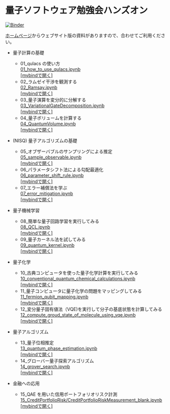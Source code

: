 # 量子ソフトウェア勉強会ハンズオン

[![Binder](https://mybinder.org/badge_logo.svg)](https://mybinder.org/v2/gh/Qulacs-Osaka/quantum_software_handson/HEAD)

[ホームページ](https://qulacs-osaka.github.io/quantum_software_handson/)からウェブサイト版の資料がありますので、合わせてご利用ください。

- 量子計算の基礎

  - 01_qulacs の使い方
    <br> [01_how_to_use_qulacs.ipynb](./doc/source/notebooks/01_how_to_use_qulacs.ipynb)
    <br> [[mybindで開く]](https://mybinder.org/v2/gh/Qulacs-Osaka/quantum_software_handson/HEAD?labpath=doc/source/notebooks/01_how_to_use_qulacs.ipynb)
  - 02\_ラムゼイ干渉を観測する
    <br> [02_Ramsay.ipynb](./doc/source/notebooks/02_Ramsay.ipynb)
    <br> [[mybindで開く]](https://mybinder.org/v2/gh/Qulacs-Osaka/quantum_software_handson/HEAD?labpath=doc/source/notebooks/02_Ramsay.ipynb)
  - 03\_量子演算を変分的に分解する
    <br> [03_VariationalGateDecomposition.ipynb](./doc/source/notebooks/03_VariationalGateDecomposition.ipynb)
    <br> [[mybindで開く]](https://mybinder.org/v2/gh/Qulacs-Osaka/quantum_software_handson/HEAD?labpath=doc/source/notebooks/03_VariationalGateDecomposition.ipynb)
  - 04\_量子ボリュームを計算する
    <br>[04_QuantumVolume.ipynb](./doc/source/notebooks/04_QuantumVolume.ipynb)
    <br> [[mybindで開く]](https://mybinder.org/v2/gh/Qulacs-Osaka/quantum_software_handson/HEAD?labpath=doc/source/notebooks/04_QuantumVolume.ipynb)

- (NISQ) 量子アルゴリズムの基礎

  - 05\_オブザーバブルのサンプリングによる推定
    <br>[05_sample_observable.ipynb](./doc/source/notebooks/05_sample_observable.ipynb)
    <br> [[mybindで開く]](https://mybinder.org/v2/gh/Qulacs-Osaka/quantum_software_handson/HEAD?labpath=doc/source/notebooks/05_sample_observable.ipynb)
  - 06\_パラメータシフト法による勾配最適化
    <br>[06_parameter_shift_rule.ipynb](./doc/source/notebooks/06_parameter_shift_rule.ipynb)
    <br> [[mybindで開く]](https://mybinder.org/v2/gh/Qulacs-Osaka/quantum_software_handson/HEAD?labpath=doc/source/notebooks/06_parameter_shift_rule.ipynb)
  - 07\_エラー補償法を学ぶ
    <br>[07_error_mitigation.ipynb](./doc/source/notebooks/07_error_mitigation.ipynb)
    <br> [[mybindで開く]](https://mybinder.org/v2/gh/Qulacs-Osaka/quantum_software_handson/HEAD?labpath=doc/source/notebooks/07_error_mitigation.ipynb)

- 量子機械学習

  - 08\_簡単な量子回路学習を実行してみる
    <br>[08_QCL.ipynb](./doc/source/notebooks/08_QCL.ipynb)
    <br> [[mybindで開く]](https://mybinder.org/v2/gh/Qulacs-Osaka/quantum_software_handson/HEAD?labpath=doc/source/notebooks/08_QCL.ipynb)
  - 09\_量子カーネル法を試してみる
    <br>[09_quantum_kernel.ipynb](./doc/source/notebooks/09_quantum_kernel.ipynb)
    <br> [[mybindで開く]](https://mybinder.org/v2/gh/Qulacs-Osaka/quantum_software_handson/HEAD?labpath=doc/source/notebooks/09_quantum_kernel.ipynb)

- 量子化学

  - 10\_古典コンピュータを使った量子化学計算を実行してみる
    <br> [10_conventional_quantum_chemical_calculations.ipynb](./doc/source/notebooks/10_conventional_quantum_chemical_calculations.ipynb)
    <br> [[mybindで開く]](https://mybinder.org/v2/gh/Qulacs-Osaka/quantum_software_handson/HEAD?labpath=doc/source/notebooks/10_conventional_quantum_chemical_calculations.ipynb)
  - 11\_量子コンピュータに量子化学の問題をマッピングしてみる
    <br> [11_fermion_qubit_mapping.ipynb](./doc/source/notebooks/11_fermion_qubit_mapping.ipynb)
    <br> [[mybindで開く]](https://mybinder.org/v2/gh/Qulacs-Osaka/quantum_software_handson/HEAD?labpath=doc/source/notebooks/11_fermion_qubit_mapping.ipynb)
  - 12\_変分量子固有値法（VQE)を実行して分子の基底状態を計算してみる
    <br> [12_compute_groud_state_of_molecule_using_vqe.ipynb](./doc/source/notebooks/12_compute_groud_state_of_molecule_using_vqe.ipynb)
    <br> [[mybindで開く]](https://mybinder.org/v2/gh/Qulacs-Osaka/quantum_software_handson/HEAD?labpath=doc/source/notebooks/12_compute_groud_state_of_molecule_using_vqe.ipynb)

- 量子アルゴリズム

  - 13\_量子位相推定
    <br> [13_quantum_phase_estimation.ipynb](./doc/source/notebooks/13_quantum_phase_estimation.ipynb)
    <br> [[mybindで開く]](https://mybinder.org/v2/gh/Qulacs-Osaka/quantum_software_handson/HEAD?labpath=doc/source/notebooks/13_quantum_phase_estimation.ipynb)
  - 14\_グローバー量子探索アルゴリズム
    <br> [14_grover_search.ipynb](./doc/source/notebooks/14_grover_search.ipynb)
    <br> [[mybindで開く]](https://mybinder.org/v2/gh/Qulacs-Osaka/quantum_software_handson/HEAD?labpath=doc/source/notebooks/14_grover_search.ipynb)

- 金融への応用
  - 15_QAE を用いた信用ポートフォリオリスク計測
    <br> [15_CreditPortfolioRisk/CreditPortfolioRiskMeasurement_blank.ipynb](./doc/source/notebooks/15_CreditPortfolioRisk/CreditPortfolioRiskMeasurement_blank.ipynb)
    <br> [[mybindで開く]](https://mybinder.org/v2/gh/Qulacs-Osaka/quantum_software_handson.git/HEAD?labpath=doc/source/notebooks/15_CreditPortfolioRisk/CreditPortfolioRiskMeasurement_blank.ipynb)
